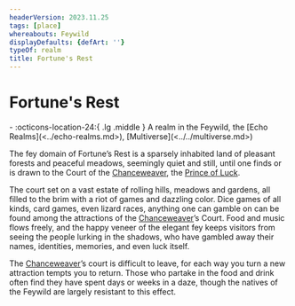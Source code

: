 ```yaml
---
headerVersion: 2023.11.25
tags: [place]
whereabouts: Feywild
displayDefaults: {defArt: ''}
typeOf: realm
title: Fortune's Rest
---
```

# Fortune's Rest
<div class="grid cards ext-narrow-margin ext-one-column" markdown>
-    :octicons-location-24:{ .lg .middle } A realm in the Feywild, the [Echo Realms](<../echo-realms.md>), [Multiverse](<../../multiverse.md>)  
</div>


The fey domain of Fortune’s Rest is a sparsely inhabited land of pleasant forests and peaceful meadows, seemingly quiet and still, until one finds or is drawn to the Court of the [Chanceweaver](<../../../../people/extraplanar-powers/prince-of-luck.md>), the [Prince of Luck](<../../../../people/extraplanar-powers/prince-of-luck.md>). 

The court set on a vast estate of rolling hills, meadows and gardens, all filled to the brim with a riot of games and dazzling color. Dice games of all kinds, card games, even lizard races, anything one can gamble on can be found among the attractions of the [Chanceweaver](<../../../../people/extraplanar-powers/prince-of-luck.md>)’s Court. Food and music flows freely, and the happy veneer of the elegant fey keeps visitors from seeing the people lurking in the shadows, who have gambled away their names, identities, memories, and even luck itself. 

The [Chanceweaver](<../../../../people/extraplanar-powers/prince-of-luck.md>)’s court is difficult to leave, for each way you turn a new attraction tempts you to return. Those who partake in the food and drink often find they have spent days or weeks in a daze, though the natives of the Feywild are largely resistant to this effect.